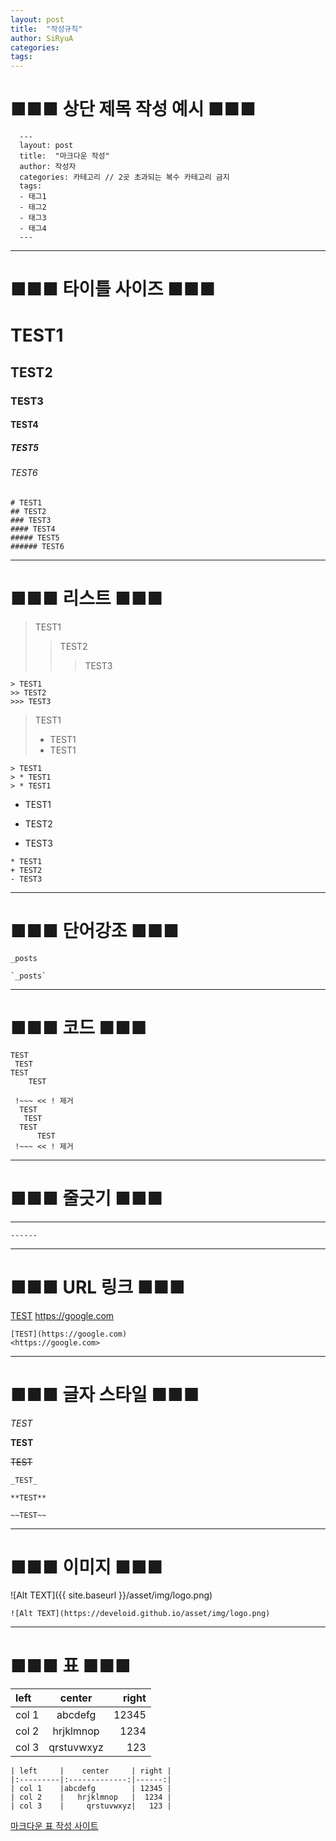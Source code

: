 ```yaml
---
layout: post
title:  "작성규칙"
author: SiRyuA
categories:
tags:
---
```


# ■■■ 상단 제목 작성 예시 ■■■
```
  ---
  layout: post
  title:  "마크다운 작성"
  author: 작성자
  categories: 카테고리 // 2곳 초과되는 복수 카테고리 금지
  tags:
  - 태그1
  - 태그2
  - 태그3
  - 태그4
  ---
```

----

# ■■■ 타이틀 사이즈 ■■■

# TEST1
## TEST2
### TEST3
#### TEST4
##### TEST5
###### TEST6

```
# TEST1
## TEST2
### TEST3
#### TEST4
##### TEST5
###### TEST6
```

----

# ■■■ 리스트 ■■■

> TEST1
>> TEST2
>>> TEST3

```
> TEST1
>> TEST2
>>> TEST3
```

> TEST1
> * TEST1
> * TEST1

```
> TEST1
> * TEST1
> * TEST1
```

* TEST1
+ TEST2
- TEST3

```
* TEST1
+ TEST2
- TEST3
```
----

# ■■■ 단어강조 ■■■

`_posts`

```
`_posts`
```

----

# ■■■ 코드 ■■■

~~~
TEST
 TEST
TEST
    TEST
~~~

~~~
 !~~~ << ! 제거
  TEST
   TEST
  TEST
      TEST
 !~~~ << ! 제거
~~~

----

# ■■■ 줄긋기 ■■■

------

```
------
```

----

# ■■■ URL 링크 ■■■

[TEST](https://google.com)
<https://google.com>

```
[TEST](https://google.com)
<https://google.com>
```

----

# ■■■ 글자 스타일 ■■■

_TEST_

**TEST**

~~TEST~~

```
_TEST_

**TEST**

~~TEST~~
```

----

# ■■■ 이미지 ■■■

![Alt TEXT]({{ site.baseurl }}/asset/img/logo.png)

```
![Alt TEXT](https://develoid.github.io/asset/img/logo.png)
```

----

# ■■■ 표 ■■■

| left     |    center     | right |
|:---------|:-------------:|------:|
| col 1    |abcdefg        | 12345 |
| col 2    |   hrjklmnop   |  1234 |
| col 3    |     qrstuvwxyz|   123 |

```
| left     |    center     | right |
|:---------|:-------------:|------:|
| col 1    |abcdefg        | 12345 |
| col 2    |   hrjklmnop   |  1234 |
| col 3    |     qrstuvwxyz|   123 |
```

[마크다운 표 작성 사이트](https://www.tablesgenerator.com/markdown_tables)
